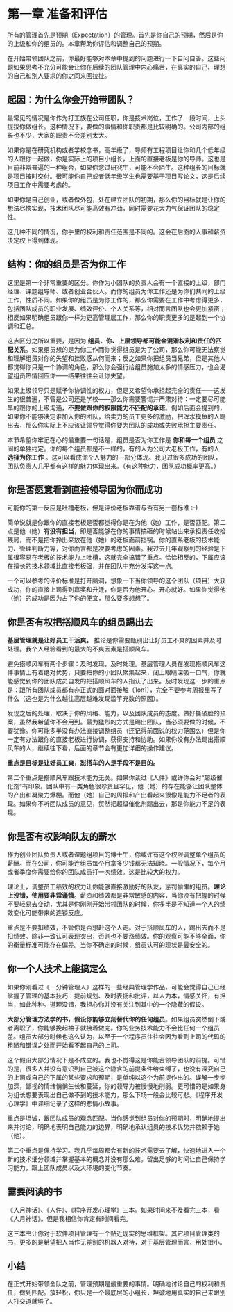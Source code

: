 # 第一章 准备和评估

所有的管理首先是预期（Expectation）的管理。首先是你自己的预期，然后是你的上级和你的组员的。本章帮助你评估和调整自己的预期。

在开始带领团队之前，你最好能够对本章中提到的问题进行一下自问自答。这些问题如果思考不充分可能会让你在后续的团队管理中内心痛苦，在真实的自己、理想的自己和别人要求的你之间来回拉扯。

## 起因：为什么你会开始带团队？

最常见的情况是你作为打工族在公司任职，你是技术岗位，工作了一段时间，上头提拔你做组长。这种情况下，要做的事情和你职责都是比较明确的。公司内部的组长也不少，大家的职责不会差别太大。

如果你是在研究机构或者学校念书，高年级了，导师有工程项目让你和几个低年级的人跟你一起做，你是实际上的项目小组长，上面的直接老板是你的导师。这也是目前非常普遍的一种组合，如果你念过研究生，可能不会陌生。这种组长的目标就是项目按时交付。很可能你自己或者低年级学生也需要基于项目写论文，这是后续项目工作中需要考虑的。

如果你是自己创业，或者做外包，处在建立团队的初期，那么你的目标就是让你的想法尽快实现，技术团队尽可能高效有冲劲，同时需要花大力气保证团队的稳定性。

这几种不同的情况，你手里的权利和责任范围是不同的。这会在后面的人事和薪资决定权上得到体现。

## 结构：你的组员是否为你工作

这里是第一个非常重要的区分。你作为小团队的负责人会有一个直接的上级，部门经理、课题组导师、或者创业合伙人。而你的组员为你工作还是为你们共同的上级工作，性质不同。如果你的组员是为你工作的，那么你需要在工作中考虑得更多，包括团队成员的职业发展、绩效评价、个人关系等，相对而言团队也会更加紧密；相反如果明确组员跟你一样为更高管理层工作，那么你的职责更多的是起到一个协调和汇总。

这点区分之所以重要，是因为 **组员、你、上层领导都可能会混淆权利和责任的匹配关系**。如果组员想的是为你工作而你觉得组员是为了公司，那么你可能无法察觉和理解组员对你的失望和挫败感从何而来；反之如果你把组员当兄弟，但是其他人都觉得你只是一个协调的角色，那么你会强行给组员施加太多的情感压力，也会渴望组员热情回应你——结果往往会让你失望。

如果上级领导只是赋予你协调性的权力，但是又希望你承担起完全的责任——这发生的很普遍，不管是公司还是学校——那么你需要警惕并严肃对待：一定要尽可能早的跟你的上级沟通，**不要做跟你的权限能力不匹配的承诺**。例如后面会提到的，如果你不能够决定谁加入你的团队，给卖力的员工更多的激励，把浑水摸鱼的人踢出去，那么你实际上不应该让领导觉得你要为团队的成功或失败承担主要责任。

本节希望你牢记在心的最重要一句话是，组员是否为你工作是 **你和每一个组员** 之间的单独约定。你的每个组员都是不一样的，有的人为公司大老板工作，有的人 **选择为你工作** 。这可以看成你个人魅力的一部分体现。我见过很多成功的团队，团队负责人几乎都有这样的魅力体现出来。（有这种魅力，团队成功概率更高。）

## 你是否愿意看到直接领导因为你而成功

可能你的第一反应是吐槽老板，但是评价老板靠谱与否有另一套标准 :-)

简单说就是你跟你的直接老板是否都觉得你是在为他（她）工作，是否匹配。第二点是他（她）**有没有担当**，即是否能够在你的事情搞砸的时候站出来承担责任收拾残局，而不是把你拎出来放在他（她）的老板面前挡锅。你的直系老板的技术能力、管理判断力等，对你而言都是次要考虑的因素。我过去几年观察到的经验是下属很容易在老板的技术能力上吐槽，这就完全搞错了重点。恰恰相反的，下属应该在擅长的技术领域比直接老板强，并在团队中充分发挥这一点。

一个可以参考的评价标准是打开脑洞，想象一下当你领导的这个团队（项目）大获成功，你的直接上司得到嘉奖和升迁，你是否为他开心。开心就好。如果你觉得他（她）的成功是因为占了你的便宜，那么要多想想了。

## 你是否有权把搭顺风车的组员踢出去

**基层管理就是让好员工干活爽。** 推论是你需要甄别出让好员工不爽的因素并及时处理。我个人经验看到的最大的不爽因素是搭顺风车。

避免搭顺风车有两个步骤：及时发现，及时处理。基层管理人员在发现搭顺风车这件事情上有着绝对优势，只要把你的小团队聚集起来，闭上眼睛深吸一口气，你就能感觉到你的团队成员自发的把搭顺风车的人指认了出来。及时发现这一步的重点是：跟所有团队成员都有非正式的面对面接触（1on1），完全不要参考周报里写了什么（这也是为什么越往高层越难发现滥竽充数的原因）。

发现之后的处理，取决于你的风格、能力，以及团队成员的态度。做好撕破脸的预案，虽然我希望你不会用到。最为猛烈的方式是踢出团队，当必须要做的时候，不要犹豫。你可能多半没有办法直接调整组员（还记得前面说的权力范围么）但是你一定有办法跟你的直接老板进行协调，获得支持和协助。如果你没有办法踢出搭顺风车的人，继续往下看，后面的章节会有更加详细的操作建议。

**重点是目标是让好员工爽，怼搭车的人是手段不是目的。**

第二个重点是搭顺风车跟技术能力无关。如果你读过《人件》或许你会对“超级催化剂”有印象。团队中有一类角色很珍贵且罕见，他（她）的存在能够让团队整体的产出和凝聚力爆棚。而他（她）自己的周报和产出看起来很像是能力不足者的表现。如果你不听团队成员的意见，贸然把超级催化剂踢出去，那是你能力不足的表现。

## 你是否有权影响队友的薪水

作为创业团队负责人或者课题组项目的博士生，你或许有这个权限调整单个组员的薪酬。而在公司，你可能连组员每个月拿多少钱都无法知晓。一般情况下，每个月或者季度你需要给你的团队成员打一次绩效。这是比较大的权力。

理论上，调整员工绩效的权力让你能够直接激励好的队友，惩罚偷懒的组员。**理论上没错，使用要非常谨慎**。薪资和绩效都是非常敏感的内容，当你没有把握的时候不要轻易去变动，尤其是你刚刚开始带领团队的时候，你多半是不知道一个人的绩效变化可能带来的连锁反应。

重点是不要扣绩效，不管你是否想赶这个人走。对于搭顺风车的人，踢出去而不是扣绩效。除非一致认可表现突出，否则也不要涨绩效。你的观察可能不够全面，你的衡量标准可能存在偏差。当你不确定的时候，组员认可的现状是最安全的。

## 你一个人技术上能搞定么

如果你刚看过《一分钟管理人》这样的一些经典管理学作品，可能会觉得自己已经掌握了管理的基本技巧：提前规划、及时表扬和批评，以人为本，情感关怀，有担当，如此种种。道理没错，我担心你并没有关注到其中的一个隐藏的假设。

**大部分管理方法学的书，假设你能够立刻替代你的任何组员**。如果组员突然倒下或者离职了，你能够挽起袖子就接着做完。你的业务技术能力不会比任何一个组员差。组员大部分时候也这么认为，以至于一个程序员往往会因为看到上司的代码的粗陋和错误之处而开始看不起自己的上司。

这个假设大部分情况下是不成立的。我也不觉得这是你能否领导团队的前提。可惜的是，很多人并没有意识到自己被这个隐含的前提条件给束缚了，也没有深究自己的上司或自己的下属的某些要求和预期，是单纯以这个为前提作出的。误解一步步加深，鄙视的情绪悄悄生长和蔓延，你的领导力被慢慢地削弱。更可惜的是如果身为组长想要表现出自己做不到的技术能力，那么下场一般会比较可悲。《程序开发心理学》中详细记录了这样的悲情小故事。

重点是坦诚，跟团队成员的观念匹配。当你感觉到组员对你的预期时，明确地提出来并讨论，明确地表明自己能力的边界，明确地承认组员的技术优势并依赖于她（他）。

第二个重点是保持学习。我几乎每周都会有新的技术需要去了解，快速地进入一个新的技术细分领域并掌握基本的概念并没有那么难。留出足够的时间让自己保持学习能力，跟上团队成员以及大环境的变化节奏。

## 需要阅读的书

《人月神话》、《人件》、《程序开发心理学》三本。如果时间来不及看完三本，看《人月神话》。但是我相信你肯定有时间看完。

这三本书让你对于软件项目管理有一个贴近现实的思维框架。其它项目管理类的书，更多的是希望把人当作无差别的机器人对待，对于基层管理而言，用处很小。

## 小结

在正式开始带领全队之前，管理预期是最重要的事情。明确地讨论自己的权利和责任，做到匹配。放轻松，你只是一个最底层的小组长，坦诚地用真实的自己来跟别人打交道就够了。
